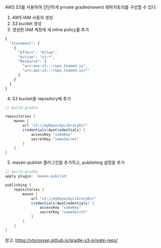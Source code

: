 AWS S3를 사용하여 간단하게 private gradle(maven) 레파지토리를 구성할 수 있다.

1. AWS IAM 사용자 생성
2. S3 bucket 생성
3. 생성한 IAM 계정에 새 inline policy를 추가
```javascript
{
  "Statement": [
    {
      "Effect": "Allow",
      "Action": "s3:*",
      "Resource": [
        "arn:aws:s3:::repo.teamed.io",
        "arn:aws:s3:::repo.teamed.io/*"
      ]
    }
  ]
}
```
4. S3 bucket을 repository에 추가
```gradle
// build.gradle

repositories {
    maven {
        url "s3://myRepo/myLibraryDir"
        credentials(AwsCredentials) {
            accessKey "someKey"
            secretKey "someSecret"
        }
    }
}
```
5. maven-publish 플러그인을 추가하고, publishing 설정을 추가
```gradle
// build.gradle
apply plugin: 'maven-publish'

publishing {
    repositories {
        maven {
            url "s3://myRepo/myLibraryDir"
            credentials(AwsCredentials) {
                accessKey "someKey"
            	secretKey "someSecret"
            }
        }
    }
}
```

참고: https://vtorosyan.github.io/gradle-s3-private-repo/

